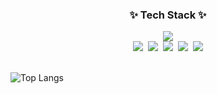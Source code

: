 <!--내용 부분-->
<h3 align="center">✨ Tech Stack ✨</h3>
<div align="center">
  <img src="https://img.shields.io/badge/R-276DC3.svg?style=for-the-badge&logo=R&logoColor=white" />
</div>

<div align="center">
  <img src="https://img.shields.io/badge/python-3670A0?style=for-the-badge&logo=python&logoColor=ffdd54" />&nbsp
  <img src="https://img.shields.io/badge/pandas-150458.svg?style=for-the-badge&logo=pandas&logoColor=white" />&nbsp
  <img src="https://img.shields.io/badge/numpy-4d77cf.svg?style=for-the-badge&logo=numpy&logoColor=white" />&nbsp
  <img src="https://img.shields.io/badge/Matplotlib-11557c.svg?style=for-the-badge&logo=Matplotlib&logoColor=white" />&nbsp
  <img src="https://img.shields.io/badge/scikit--learn-F7931E.svg?style=for-the-badge&logo=scikit-learn&logoColor=white" />

  
</div>

<br>


![Top Langs](https://github-readme-stats.vercel.app/api/top-langs/?username=ddanghyni&layout=compact)

